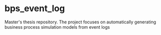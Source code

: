 # bps_event_log
Master's thesis repository. The project focuses on automatically generating business process simulation models from event logs
